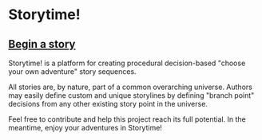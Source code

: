 # Storytime!

## [Begin a story](https://rvanasa.github.io/storytime)

Storytime! is a platform for creating procedural decision-based "choose your own adventure" story sequences.

All stories are, by nature, part of a common overarching universe. 
Authors may easily define custom and unique storylines by defining "branch point" decisions from any other existing story point in the universe.

Feel free to contribute and help this project reach its full potential. In the meantime, enjoy your adventures in Storytime!

